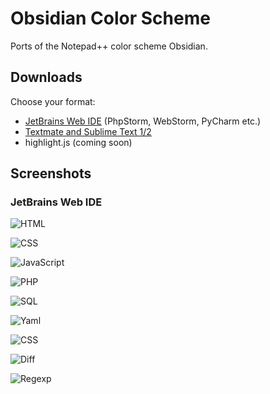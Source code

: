 # Obsidian Color Scheme

Ports of the Notepad++ color scheme Obsidian.

## Downloads

Choose your format:

- [JetBrains Web IDE](https://github.com/mekwall/obsidian-color-scheme/raw/master/webide/Obsidian_Color_Scheme.jar) (PhpStorm, WebStorm, PyCharm etc.)
- [Textmate and Sublime Text 1/2](https://github.com/mekwall/obsidian-color-scheme/raw/master/textmate/Obsidian.tmTheme)
- highlight.js (coming soon)

## Screenshots

### JetBrains Web IDE

![HTML](https://github.com/mekwall/obsidian-color-scheme/raw/master/webide/screenshots/html.png "HTML")

![CSS](https://github.com/mekwall/obsidian-color-scheme/raw/master/webide/screenshots/css.png "CSS")

![JavaScript](https://github.com/mekwall/obsidian-color-scheme/raw/master/webide/screenshots/javascript.png "JavaScript")

![PHP](https://github.com/mekwall/obsidian-color-scheme/raw/master/webide/screenshots/php.png "PHP")

![SQL](https://github.com/mekwall/obsidian-color-scheme/raw/master/webide/screenshots/sql.png "SQL")

![Yaml](https://github.com/mekwall/obsidian-color-scheme/raw/master/webide/screenshots/yaml.png "Yaml")

![CSS](https://github.com/mekwall/obsidian-color-scheme/raw/master/webide/screenshots/css.png "CSS")

![Diff](https://github.com/mekwall/obsidian-color-scheme/raw/master/webide/screenshots/diff.png "Diff")

![Regexp](https://github.com/mekwall/obsidian-color-scheme/raw/master/webide/screenshots/regexp.png "Regexp")
